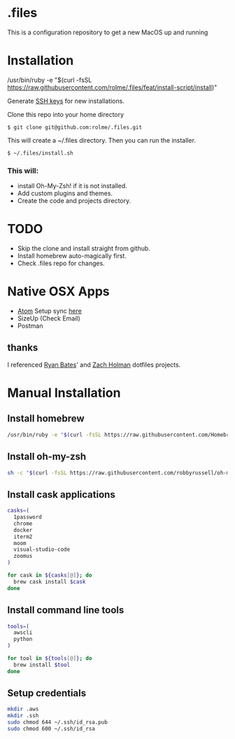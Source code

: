 # .files
This is a configuration repository to get a new MacOS up and running

# Installation
/usr/bin/ruby -e "$(curl -fsSL https://raw.githubusercontent.com/rolme/.files/feat/install-script/install)"

Generate [SSH keys](https://help.github.com/articles/generating-a-new-ssh-key-and-adding-it-to-the-ssh-agent/) for new installations.

Clone this repo into your home directory
```
$ git clone git@github.com:rolme/.files.git
```
This will create a ~/.files directory. Then you can run the installer.
```
$ ~/.files/install.sh
```
### This will:
* install Oh-My-Zsh! if it is not installed.
* Add custom plugins and themes.
* Create the code and projects directory.

# TODO
* Skip the clone and install straight from github.
* Install homebrew auto-magically first.
* Check .files repo for changes.

# Native OSX Apps
* [Atom](https://atom.io) Setup sync [here](https://atom.io/packages/sync-settings)
* SizeUp (Check Email)
* Postman

## thanks

I referenced [Ryan Bates](http://github.com/ryanb/dotfiles)' and [Zach
Holman](https://github.com/holman/dotfiles) dotfiles projects.

# Manual Installation

## Install homebrew

```sh
/usr/bin/ruby -e "$(curl -fsSL https://raw.githubusercontent.com/Homebrew/install/master/install)"
```

## Install oh-my-zsh

```sh
sh -c "$(curl -fsSL https://raw.githubusercontent.com/robbyrussell/oh-my-zsh/master/tools/install.sh)"
```

## Install cask applications

```sh
casks=(
  1password
  chrome
  docker
  iterm2
  moom
  visual-studio-code
  zoomus
)

for cask in ${casks[@]}; do
  brew cask install $cask
done
```

## Install command line tools

```sh
tools=(
  awscli
  python
)

for tool in ${tools[@]}; do
  brew install $tool
done
```

## Setup credentials

```sh
mkdir .aws
mkdir .ssh
sudo chmod 644 ~/.ssh/id_rsa.pub
sudo chmod 600 ~/.ssh/id_rsa
```
